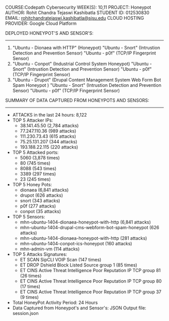 
COURSE:Codepath Cybersecurity
WEEK(S): 10,11
PROJECT: Honeypot
AUTHOR: Rohit Chandra Tejaswi Kashibatla 
STUDENT ID: 012530830
EMAIL:  rohitchandratejaswi.kashibatla@sjsu.edu
CLOUD HOSTING PROVIDER: Google Cloud Platform

DEPLOYED HONEYPOT'S AND SENSOR'S: 
_________________________________
1) "Ubuntu - Dionaea with HTTP" (Honeypot) 
   "Ubuntu - Snort" (Intrustion Detection and Prevention Sensor) 
   "Ubuntu - p0f" (TCP/IP Fingerprint Sensor)
2) "Ubuntu - Conpot" (Industrial Control System Honeypot)
   "Ubuntu - Snort" (Intrustion Detection and Prevention Sensor) 
   "Ubuntu - p0f" (TCP/IP Fingerprint Sensor)
3) "Ubuntu - Drupot" (Drupal Content Management System Web Form Bot Spam Honeypot )
   "Ubuntu - Snort" (Intrustion Detection and Prevention Sensor)
   "Ubuntu - p0f" (TCP/IP Fingerprint Sensor)

SUMMARY OF DATA CAPTURED FROM HONEYPOTS AND SENSORS:
____________________________________________________
+ ATTACKS in the last 24 hours: 8,122
+ TOP 5 Attacker IPs:
   + 38.141.45.50 (2,784 attacks)
   + 77.247.110.36 (989 attacks)
   + 111.230.73.43 (615 attacks)
   + 75.25.131.207 (344 attacks)
   + 193.188.22.115 (220 attacks)
+ TOP 5 Attacked ports:
   + 5060 (3,878 times)
   + 80 (745 times)
   + 8088 (543 times)
   + 3389 (297 times)
   + 23 (245 times)
+ TOP 5 Honey Pots:
   + dionaea (6,841 attacks)
   + drupot (626 attacks)
   + snort (343 attacks)
   + p0f (277 attacks)
   + conpot (35 attacks)
+ TOP 5 Sensors:
   + mhn-ubuntu-1404-dionaea-honeypot-with-http (6,841 attacks)
   + mhn-ubuntu-1404-drupal-cms-webform-bot-spam-honeypot (626 attacks)
   + mhn-ubuntu-1404-dionaea-honeypot-with-http (281 attacks)
   + mhn-ubuntu-1404-conpot-ics-honeypot (160 attacks)
   + mhn-admin-vm (114 attacks)
+ TOP 5 Attacks Signatures:
   + ET SCAN SipCLI VOIP Scan (147 times)
   + ET DROP Dshield Block Listed Source group 1 (85 times)
   + ET CINS Active Threat Intelligence Poor Reputation IP TCP group 81 (26 times)
   + ET CINS Active Threat Intelligence Poor Reputation IP TCP group 80 (17 times)
   + ET CINS Active Threat Intelligence Poor Reputation IP TCP group 37 (9 times)
+ Total HoneyPot Activity Period: 24 Hours
+ Data Captured from Honeypot's and Sensor's: JSON Output file: session.json

